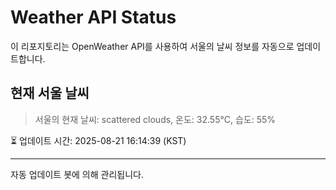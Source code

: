 
# Weather API Status

이 리포지토리는 OpenWeather API를 사용하여 서울의 날씨 정보를 자동으로 업데이트합니다.

## 현재 서울 날씨
> 서울의 현재 날씨: scattered clouds, 온도: 32.55°C, 습도: 55%

⏳ 업데이트 시간: 2025-08-21 16:14:39 (KST)

---
자동 업데이트 봇에 의해 관리됩니다.
